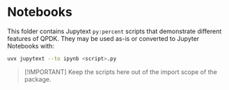 # Notebooks

This folder contains Jupytext `py:percent` scripts that demonstrate different features of QPDK. They may be used as-is
or converted to Jupyter Notebooks with:

```bash
uvx jupytext --to ipynb <script>.py
```

> [!IMPORTANT] Keep the scripts here out of the import scope of the package.
